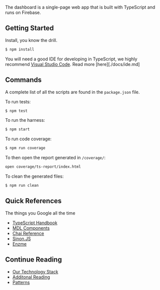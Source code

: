 
The dashboard is a single-page web app that is built with TypeScript and runs on Firebase.

## Getting Started

Install, you know the drill.
```bash
$ npm install
```

You will need a good IDE for developing in TypeScript, we highly recommend [Visual Studio Code](https://code.visualstudio.com/download).  Read more [here][./docs/ide.md]

## Commands

A complete list of all the scripts are found in the `package.json` file.

To run tests:
```bash
$ npm test
```

To run the harness:
```bash
$ npm start
```

To run code coverage:
```bash
$ npm run coverage
```

To then open the report generated in `/coverage/`:
```bash
open coverage/ts-report/index.html
```

To clean the generated files:
```bash
$ npm run clean
```

## Quick References

The things you Google all the time

- [TypeScript Handbook](https://www.typescriptlang.org/docs/handbook/basic-types.html)
- [MDL Components](https://getmdl.io/components/index.html)
- [Chai Reference](http://chaijs.com/api/bdd/)
- [Sinon.JS](http://sinonjs.org/)
- [Enzme](http://airbnb.io/enzyme/)

## Continue Reading

- [Our Technology Stack](./docs/our-technology-stack.md)
- [Additonal Reading](./docs/references.md)
- [Patterns](./docs/patterns.md)